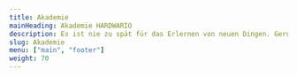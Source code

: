 ```yaml
---
title: Akademie
mainHeading: Akademie HARDWARIO
description: Es ist nie zu spät für das Erlernen von neuen Dingen. Gerne können Sie unsere Videos, Lernmaterialien und weitere Inhalte für ein besseres Verständnis der IoT-Welt, von Industrie 4.0 und HARDWARIO-Geräten nutzen.
slug: Akademie
menu: ["main", "footer"]
weight: 70
---
```

